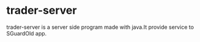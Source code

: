 # trader-server
trader-server is a server side program made with java.It provide service to SGuardOld app.
